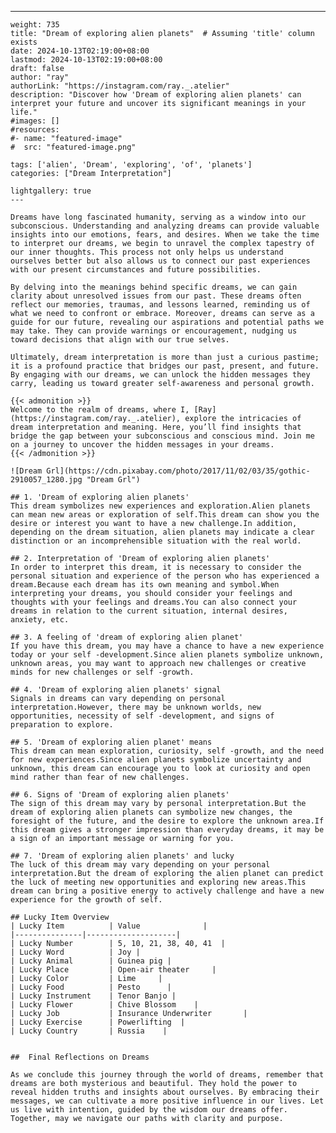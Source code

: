 ---
    weight: 735
    title: "Dream of exploring alien planets"  # Assuming 'title' column exists
    date: 2024-10-13T02:19:00+08:00
    lastmod: 2024-10-13T02:19:00+08:00
    draft: false
    author: "ray"
    authorLink: "https://instagram.com/ray._.atelier"
    description: "Discover how 'Dream of exploring alien planets' can interpret your future and uncover its significant meanings in your life."
    #images: []
    #resources:
    #- name: "featured-image"
    #  src: "featured-image.png"
    
    tags: ['alien', 'Dream', 'exploring', 'of', 'planets']
    categories: ["Dream Interpretation"]
    
    lightgallery: true
    ---
    
    Dreams have long fascinated humanity, serving as a window into our subconscious. Understanding and analyzing dreams can provide valuable insights into our emotions, fears, and desires. When we take the time to interpret our dreams, we begin to unravel the complex tapestry of our inner thoughts. This process not only helps us understand ourselves better but also allows us to connect our past experiences with our present circumstances and future possibilities.
    
    By delving into the meanings behind specific dreams, we can gain clarity about unresolved issues from our past. These dreams often reflect our memories, traumas, and lessons learned, reminding us of what we need to confront or embrace. Moreover, dreams can serve as a guide for our future, revealing our aspirations and potential paths we may take. They can provide warnings or encouragement, nudging us toward decisions that align with our true selves.
    
    Ultimately, dream interpretation is more than just a curious pastime; it is a profound practice that bridges our past, present, and future. By engaging with our dreams, we can unlock the hidden messages they carry, leading us toward greater self-awareness and personal growth.
    
    {{< admonition >}}
    Welcome to the realm of dreams, where I, [Ray](https://instagram.com/ray._.atelier), explore the intricacies of dream interpretation and meaning. Here, you’ll find insights that bridge the gap between your subconscious and conscious mind. Join me on a journey to uncover the hidden messages in your dreams.
    {{< /admonition >}}
    
    ![Dream Grl](https://cdn.pixabay.com/photo/2017/11/02/03/35/gothic-2910057_1280.jpg "Dream Grl")
    
    ## 1. 'Dream of exploring alien planets'
    This dream symbolizes new experiences and exploration.Alien planets can mean new areas or exploration of self.This dream can show you the desire or interest you want to have a new challenge.In addition, depending on the dream situation, alien planets may indicate a clear distinction or an incomprehensible situation with the real world.
    
    ## 2. Interpretation of 'Dream of exploring alien planets'
    In order to interpret this dream, it is necessary to consider the personal situation and experience of the person who has experienced a dream.Because each dream has its own meaning and symbol.When interpreting your dreams, you should consider your feelings and thoughts with your feelings and dreams.You can also connect your dreams in relation to the current situation, internal desires, anxiety, etc.
    
    ## 3. A feeling of 'dream of exploring alien planet'
    If you have this dream, you may have a chance to have a new experience today or your self -development.Since alien planets symbolize unknown, unknown areas, you may want to approach new challenges or creative minds for new challenges or self -growth.
    
    ## 4. 'Dream of exploring alien planets' signal
    Signals in dreams can vary depending on personal interpretation.However, there may be unknown worlds, new opportunities, necessity of self -development, and signs of preparation to explore.
    
    ## 5. 'Dream of exploring alien planet' means
    This dream can mean exploration, curiosity, self -growth, and the need for new experiences.Since alien planets symbolize uncertainty and unknown, this dream can encourage you to look at curiosity and open mind rather than fear of new challenges.
    
    ## 6. Signs of 'Dream of exploring alien planets'
    The sign of this dream may vary by personal interpretation.But the dream of exploring alien planets can symbolize new changes, the foresight of the future, and the desire to explore the unknown area.If this dream gives a stronger impression than everyday dreams, it may be a sign of an important message or warning for you.
    
    ## 7. 'Dream of exploring alien planets' and lucky
    The luck of this dream may vary depending on your personal interpretation.But the dream of exploring the alien planet can predict the luck of meeting new opportunities and exploring new areas.This dream can bring a positive energy to actively challenge and have a new experience for the growth of self.
    
    ## Lucky Item Overview
    | Lucky Item          | Value              |
    |---------------|--------------------|
    | Lucky Number        | 5, 10, 21, 38, 40, 41  |
    | Lucky Word          | Joy |
    | Lucky Animal        | Guinea pig |
    | Lucky Place         | Open-air theater     |
    | Lucky Color         | Lime     |
    | Lucky Food          | Pesto      |
    | Lucky Instrument    | Tenor Banjo |
    | Lucky Flower        | Chive Blossom    |
    | Lucky Job           | Insurance Underwriter       |
    | Lucky Exercise      | Powerlifting  |
    | Lucky Country       | Russia    |
    
    
    ##  Final Reflections on Dreams
    
    As we conclude this journey through the world of dreams, remember that dreams are both mysterious and beautiful. They hold the power to reveal hidden truths and insights about ourselves. By embracing their messages, we can cultivate a more positive influence in our lives. Let us live with intention, guided by the wisdom our dreams offer. Together, may we navigate our paths with clarity and purpose.
    